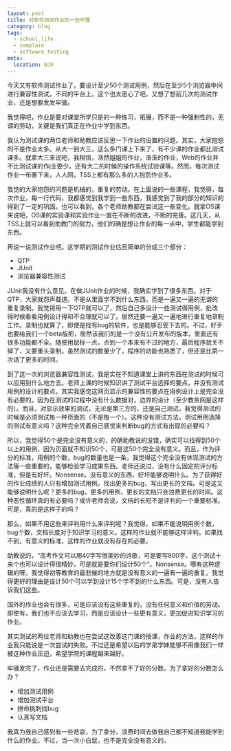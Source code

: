 ```yaml
---
layout: post
title: 对软件测试作业的一些牢骚
category: blog
tags:
  - school_life
  - complain
  - software_testing
meta:
  location: NJU
---
```


今天又有软件测试作业了，要设计至少50个测试用例，然后在至少5个浏览器中间进行兼容性测试，不同的平台上。这个也太恶心了吧。又想了想前几次的测试作业，还是想要发发牢骚。


我觉得吧，作业是要对课堂所学只是的一种练习，拓展，而不是一种强制性的，无谓的劳动，关键是我们真正在作业中学到东西。

我认为测试课的两位老师和助教应该反思一下作业的设置的问题。其实，大家抱怨的不是作业太多。从大一到大三，这么多门课上下来了，有不少课的作业都比测试课多。就拿大三来说吧，我相信，浩然姐姐的作业，渐渐的作业，Web的作业并不比测试课的作j业要少。还有大二的时候的操作系统试验课等。然而，每次测试作业一布置下来，人人网，TSS上都有那么多的人抱怨作业多。

我觉的大家抱怨的问题是机械的，重复的劳动。在上面说的一些课程，我觉得，每次作业，每一行代码，我都感觉到我学到一些东西，我感觉到了我的部分的知识的得到了一定的巩固。也可以看到，各个老师助教都在尝试这一些变化。就拿OS课来说吧，OS课的实验课和实验作业一直在不断的改进，不断的完善。这几天，从TSS上就可以看到助教门的努力，他们的确是想让作业的每一点中，学生都能学到东西。

再说一说测试作业吧。这学期的测试作业估且简单的分成三个部分：

* QTP
* JUnit
* 浏览器兼容性测试

JUnit我没有什么意见。在做JUnit作业的时候，我确实学到了很多东西。对于QTP，大家就怨声载道。不是从里面学不到什么东西，而是一遍又一遍的无谓的重复录制。我觉得用一下QTP就可以了，然后自己多设计一些测试得用例，批改得时候看看用例设计得和不合理就可以了。居然还要一遍又一遍地进行重复地录制工作。录制也就算了，即使是找有bug的软件，也是能够忍受下去的。不过，好歹也要给我们一个beta版把，居然该我们的是一个没有公开发布的版本，里面还有很多功能都不全。随便用鼠标一点，点到一个本来有不过的地方，最后程序就关不掉了，又要重头录制。虽然测试的数量少了，程序的功能也熟悉了，但还是比第一次话了更多的时间。

到了这一次的浏览器兼容性测试，我是实在不知道课堂上讲的东西在测试的时候可以应用到什么地方去。老师上课的时候知识讲了测试平台选择的要点，并没有测试用例的设计的要点。其实我感觉这网页显示的兼容性的要点在用例设计上是完全没有必要的。因为在测试的过程中没有什么数据对，边界的设计（至少教务网是这样的）。而且，对显示效果的测试，无论是第三方的，还是自己测试，我觉得测试的时候是必须测试每一种页面的（不是每一个）。这种没有测试方法，测试用例选择的测试有意义吗？这种完全凭着自己感觉来判断bug的方式有出现的必要吗？

所以，我觉得50个是完全没有意义的，的确助教说的没错，确实可以找得到50个以上的用例，因为页面就不知识50个，可是这50个完全没有意义。而且，作为评分的标准，用例的个数，bug的数量也是一条，我觉得这个完全没有体现测试的方法等一些重要的，能够检验学习成果东西。老师还说过，没有什么固定的评分标准，但是有好坏。Nonsense。没有意义的东西，好坏能够说明什么。为了获得好的作业成绩的人只有增加测试用例，找出更多的bug，写出更长的文档。可是这又能够说明什么呢？更多的bug，更多的用例，更长的文档只会浪费更长的时间。这种恶性循环真的有必要吗？或许老师会说，文档的长短不是评判的一个重要标准。可是，真的是这样子的吗？

那么，如果不用这些来评判用什么来评判呢？我觉得，如果不能说明用例个数，bug个数，文档长度对于知识学习的意义。这样的作业就不能够这样评判。如果找不到，有意义的标准，这样的作业就没有存在的必要。

助教说的，“高考作文可以用40字写很美妙的诗歌，可是要写800字，这个测试十来个也可以设计得很精妙，可是就是要你们设计50个”。Nonsense。哪有这种逻辑的呀。我觉得初等教育的最悲催的地方就是没有意义的一遍有一遍的重复。我觉得更好的理由是设计50个可以学到设计15个学不到的什么东西。可是，没有人告诉我们这些。

国外的作业也会有很多，可是应该没有这些重复的，没有任何意义和价值的劳动。即使有，我们也不应该去学习，而是应该设计一些更有意义，更加促进知识学习的作业。

其实测试的两位老师和助教也在尝试这改善这门课的授课，作业的方法，这样的作业我只能说是一次尝试的失败。不过还是希望以后的学弟学妹能够不用像我们一样被这种作业压迫，希望学院的课程越来越好。

牢骚发完了，作业还是需要去完成的，不然拿不了好的分数。为了拿好的分数怎么办？

* 增加测试用例
* 增加测试平台
* 拼命挑刺找bug
* 认真写文档

我真为我自己感到有一些悲哀，为了拿分，浪费时间去做我自己都不知道我能学到什么的作业。不过，当一次小白鼠，也不是完全没有意义的。
